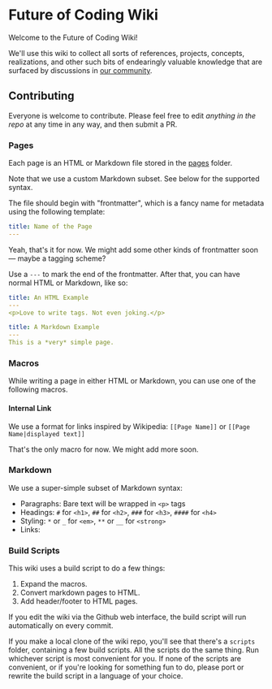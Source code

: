 # Future of Coding Wiki

Welcome to the Future of Coding Wiki!

We'll use this wiki to collect all sorts of references, projects, concepts, realizations, and other such bits of endearingly valuable knowledge that are surfaced by discussions in [our community](https://futureofcoding.org/community).

## Contributing

Everyone is welcome to contribute. Please feel free to edit _anything in the repo_ at any time in any way, and then submit a PR.

### Pages

Each page is an HTML or Markdown file stored in the [pages](https://github.com/futureofcoding/wiki/tree/master/pages) folder.

Note that we use a custom Markdown subset. See below for the supported syntax.

The file should begin with "frontmatter", which is a fancy name for metadata using the following template:

```yaml
title: Name of the Page
---
```

Yeah, that's it for now. We might add some other kinds of frontmatter soon — maybe a tagging scheme?

Use a `---` to mark the end of the frontmatter. After that, you can have normal HTML or Markdown, like so:

```yaml
title: An HTML Example
---
<p>Love to write tags. Not even joking.</p>
```

```yaml
title: A Markdown Example
---
This is a *very* simple page.
```

### Macros

While writing a page in either HTML or Markdown, you can use one of the following macros.

#### Internal Link
We use a format for links inspired by Wikipedia: `[[Page Name]]` or `[[Page Name|displayed text]]`

That's the only macro for now. We might add more soon.

### Markdown

We use a super-simple subset of Markdown syntax:

* Paragraphs: Bare text will be wrapped in `<p>` tags
* Headings: `#` for `<h1>`, `##` for `<h2>`, `###` for `<h3>`, `####` for `<h4>`
* Styling: `*` or `_` for `<em>`, `**` or `__` for `<strong>`
* Links:

### Build Scripts

This wiki uses a build script to do a few things:

1. Expand the macros.
2. Convert markdown pages to HTML.
3. Add header/footer to HTML pages.

If you edit the wiki via the Github web interface, the build script will run automatically on every commit.

If you make a local clone of the wiki repo, you'll see that there's a `scripts` folder, containing a few build scripts.
All the scripts do the same thing. Run whichever script is most convenient for you.
If none of the scripts are convenient, or if you're looking for something fun to do, please port or rewrite the build script in a language of your choice.
